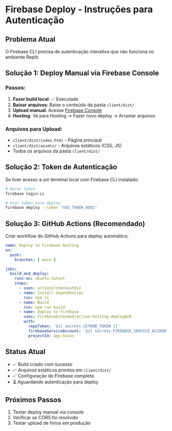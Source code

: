 # Firebase Deploy - Instruções para Autenticação

## Problema Atual
O Firebase CLI precisa de autenticação interativa que não funciona no ambiente Replit.

## Solução 1: Deploy Manual via Firebase Console

### Passos:
1. **Fazer build local**: ✅ Executado
2. **Baixar arquivos**: Baixe o conteúdo da pasta `client/dist/` 
3. **Upload manual**: Acesse [Firebase Console](https://console.firebase.google.com)
4. **Hosting**: Vá para Hosting → Fazer novo deploy → Arrastar arquivos

### Arquivos para Upload:
- `client/dist/index.html` - Página principal
- `client/dist/assets/` - Arquivos estáticos (CSS, JS)
- Todos os arquivos da pasta `client/dist/`

## Solução 2: Token de Autenticação

Se tiver acesso a um terminal local com Firebase CLI instalado:

```bash
# Gerar token
firebase login:ci

# Usar token para deploy
firebase deploy --token "SEU_TOKEN_AQUI"
```

## Solução 3: GitHub Actions (Recomendado)

Criar workflow do GitHub Actions para deploy automático:

```yaml
name: Deploy to Firebase Hosting
on:
  push:
    branches: [ main ]

jobs:
  build_and_deploy:
    runs-on: ubuntu-latest
    steps:
      - uses: actions/checkout@v2
      - name: Install dependencies
        run: npm ci
      - name: Build
        run: npm run build
      - name: Deploy to Firebase
        uses: FirebaseExtended/action-hosting-deploy@v0
        with:
          repoToken: '${{ secrets.GITHUB_TOKEN }}'
          firebaseServiceAccount: '${{ secrets.FIREBASE_SERVICE_ACCOUNT_APP_HINOS }}'
          projectId: app-hinos
```

## Status Atual
- ✅ Build criado com sucesso
- ✅ Arquivos estáticos prontos em `client/dist/`
- ✅ Configuração do Firebase completa
- ⏳ Aguardando autenticação para deploy

## Próximos Passos
1. Testar deploy manual via console
2. Verificar se CORS foi resolvido
3. Testar upload de hinos em produção